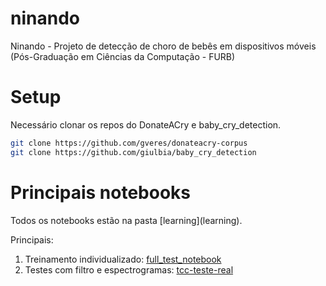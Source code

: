 # ninando
Ninando - Projeto de detecção de choro de bebês em dispositivos móveis (Pós-Graduação em Ciências da Computação - FURB)

# Setup
Necessário clonar os repos do DonateACry e baby_cry_detection.

```bash
git clone https://github.com/gveres/donateacry-corpus
git clone https://github.com/giulbia/baby_cry_detection
```

# Principais notebooks

Todos os notebooks estão na pasta [learning](learning\).

Principais: 
1. Treinamento individualizado: [full_test_notebook](learning\full_test_notebook.ipynb)
1. Testes com filtro e espectrogramas: [tcc-teste-real](learning\tcc-teste-real.ipynb)
